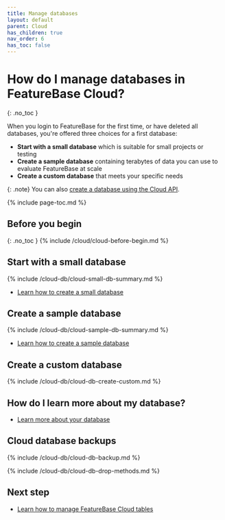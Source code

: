 ```yaml
---
title: Manage databases
layout: default
parent: Cloud
has_children: true
nav_order: 6
has_toc: false
---
```


# How do I manage databases in FeatureBase Cloud?
{: .no_toc }

When you login to FeatureBase for the first time, or have deleted all databases, you're offered three choices for a first database:

* **Start with a small database** which is suitable for small projects or testing
* **Create a sample database** containing terabytes of data you can use to evaluate FeatureBase at scale
* **Create a custom database** that meets your specific needs

{: .note}
You can also [create a database using the Cloud API](#create-database-using-the-cloud-api).

{% include page-toc.md %}

## Before you begin
{: .no_toc }
{% include /cloud/cloud-before-begin.md %}

## Start with a small database

{% include /cloud-db/cloud-small-db-summary.md %}

* [Learn how to create a small database](/docs/cloud/cloud-databases/cloud-db-create-small)

## Create a sample database

{% include /cloud-db/cloud-sample-db-summary.md %}

* [Learn how to create a sample database](/docs/cloud/cloud-databases/cloud-db-create-sample)

## Create a custom database

{% include /cloud-db/cloud-db-create-custom.md %}

## How do I learn more about my database?

* [Learn more about your database](/docs/cloud/cloud-databases/cloud-db-metrics)

## Cloud database backups

{% include /cloud-db/cloud-db-backup.md %}

{% include /cloud-db/cloud-db-drop-methods.md %}

## Next step

* [Learn how to manage FeatureBase Cloud tables](/docs/cloud/cloud-tables/cloud-table-manage)
